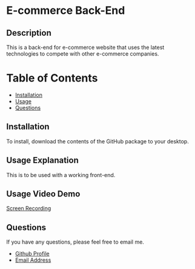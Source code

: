 # E-commerce Back-End

## Description
This is a back-end for e-commerce website that uses the latest technologies to compete with other e-commerce companies.

# Table of Contents 
- [Installation](#installation)
- [Usage](#usage)
- [Questions](#questions)

## Installation
To install, download the contents of the GitHub package to your desktop.

## Usage Explanation
This is to be used with a working front-end.

## Usage Video Demo
[Screen Recording](https://drive.google.com/file/d/1qUQux2B3u17MQmh7YYENUTTa5y3kDakk/view)

## Questions
If you have any questions, please feel free to email me.
- [Github Profile](https://github.com/https://github.com/https://github.com/igk1024/professional-readme-generator)
- [Email Address](idakrause@gmail.com)
